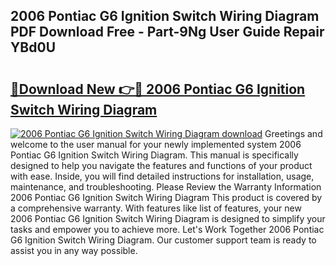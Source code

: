## 2006 Pontiac G6 Ignition Switch Wiring Diagram PDF Download Free - Part-9Ng User Guide Repair YBd0U

# <h2><a href="http://dfkyqh.blite.top/?on=2006+Pontiac+G6+Ignition+Switch+Wiring+Diagram">🔗Download New 👉🔴 2006 Pontiac G6 Ignition Switch Wiring Diagram</a></h2>

[![2006 Pontiac G6 Ignition Switch Wiring Diagram download](https://i.imgur.com/lujVjoI.png)](http://dfkyqh.blite.top/?on=2006+Pontiac+G6+Ignition+Switch+Wiring+Diagram)
Greetings and welcome to the user manual for your newly implemented system 2006 Pontiac G6 Ignition Switch Wiring Diagram. This manual is specifically designed to help you navigate the features and functions of your product with ease. Inside, you will find detailed instructions for installation, usage, maintenance, and troubleshooting. Please Review the Warranty Information 2006 Pontiac G6 Ignition Switch Wiring Diagram This product is covered by a comprehensive warranty. With features like list of features, your new 2006 Pontiac G6 Ignition Switch Wiring Diagram is designed to simplify your tasks and empower you to achieve more. Let's Work Together 2006 Pontiac G6 Ignition Switch Wiring Diagram. Our customer support team is ready to assist you in any way possible.
